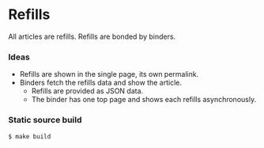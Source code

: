 Refills
=======

All articles are refills. Refills are bonded by binders.

### Ideas

- Refills are shown in the single page, its own permalink.
- Binders fetch the refills data and show the article.
  - Refills are provided as JSON data.
  - The binder has one top page and shows each refills asynchronously.

### Static source build

```sh
$ make build
```

